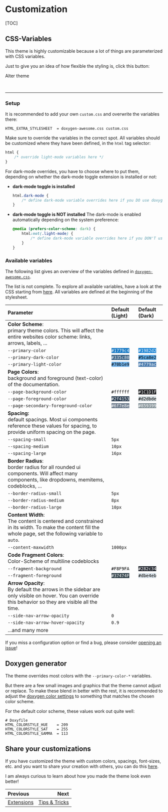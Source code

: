 # Customization

[TOC]


## CSS-Variables

This theme is highly customizable because a lot of things are parameterized with CSS variables.

Just to give you an idea of how flexible the styling is, click this button:

<div class="alter-theme-button" onclick="toggle_alternative_theme()" onkeypress="if (event.keyCode == 13) toggle_alternative_theme()" tabindex=0>Alter theme</div>

<br><hr>

### Setup

It is recommended to add your own `custom.css` and overwrite the variables there:
```
HTML_EXTRA_STYLESHEET  = doxygen-awesome.css custom.css
```

Make sure to override the variables in the correct spot. All variables should be customized where they have been defined, in the `html` tag selector:

```css
html {
    /* override light-mode variables here */
}
```

For dark-mode overrides, you have to choose where to put them, depending on whether the dark-mode toggle extension is installed or not:

<div class="tabbed">

- <b class="tab-title">dark-mode toggle is installed</b>
    ```css
    html.dark-mode {
        /* define dark-mode variable overrides here if you DO use doxygen-awesome-darkmode-toggle.js */
    }
    ```
- <b class="tab-title">dark-mode toggle is **NOT** installed</b>
   The dark-mode is enabled automatically depending on the system preference:
    ```css
    @media (prefers-color-scheme: dark) {
        html:not(.light-mode) {
            /* define dark-mode variable overrides here if you DON'T use doxygen-awesome-darkmode-toggle.js */
        }
    }
    ```

</div>

### Available variables

The following list gives an overview of the variables defined in [`doxygen-awesome.css`](https://github.com/jothepro/doxygen-awesome-css/blob/main/doxygen-awesome.css).

The list is not complete. To explore all available variables, have a look at the CSS starting from [here](https://github.com/jothepro/doxygen-awesome-css/blob/main/doxygen-awesome.css#L30).
All variables are defined at the beginning of the stylesheet.

| Parameter                           | Default (Light)                                             | Default (Dark)                                              |
| :---------------------------------- | :---------------------------------------------------------- | :---------------------------------------------------------- |
| **Color Scheme**:<br>primary theme colors. This will affect the entire websites color scheme: links, arrows, labels, ...                                      |||
| `--primary-color`                   | <code style="background:#1779c4;color:white">#1779c4</code> | <code style="background:#1982d2;color:white">#1982d2</code> |
| `--primary-dark-color`              | <code style="background:#335c80;color:white">#335c80</code> | <code style="background:#5ca8e2;color:black">#5ca8e2</code> |
| `--primary-light-color`             | <code style="background:#70b1e9;color:black">#70b1e9</code> | <code style="background:#4779ac;color:white">#4779ac</code> |
| **Page Colors**:<br>background and foreground (text-color) of the documentation.                                                                              |||
| `--page-background-color`           | <code style="background:#ffffff;color:black">#ffffff</code> | <code style="background:#1C1D1F;color:white">#1C1D1F</code> |
| `--page-foreground-color`           | <code style="background:#2f4153;color:white">#2f4153</code> | <code style="background:#d2dbde;color:black">#d2dbde</code> |
| `--page-secondary-foreground-color` | <code style="background:#6f7e8e;color:white">#6f7e8e</code> | <code style="background:#859399;color:white">#859399</code> |
| **Spacing:**<br>default spacings. Most ui components reference these values for spacing, to provide uniform spacing on the page.                              |||
| `--spacing-small`                   | `5px`                                                       |                                                             |
| `--spacing-medium`                  | `10px`                                                      |                                                             |
| `--spacing-large`                   | `16px`                                                      |                                                             |
| **Border Radius**:<br>border radius for all rounded ui components. Will affect many components, like dropdowns, memitems, codeblocks, ...                     |||
| `--border-radius-small`             | `5px`                                                       |                                                             |
| `--border-radius-medium`            | `8px`                                                       |                                                             |
| `--border-radius-large`             | `10px`                                                       |                                                             |
| **Content Width**:<br>The content is centered and constrained in its width. To make the content fill the whole page, set the following variable to `auto`.    |||
| `--content-maxwidth`                | `1000px`                                                    |                                                             |
| **Code Fragment Colors**:<br>Color-Scheme of multiline codeblocks                                                                                             |||
| `--fragment-background`             | <code style="background:#F8F9FA;color:black">#F8F9FA</code> | <code style="background:#282c34;color:white">#282c34</code> |
| `--fragment-foreground`             | <code style="background:#37474F;color:white">#37474F</code> | <code style="background:#dbe4eb;color:black">#dbe4eb</code> |
| **Arrow Opacity**:<br>By default the arrows in the sidebar are only visible on hover. You can override this behavior so they are visible all the time.       |||
| `--side-nav-arrow-opacity`          | `0`                                                         |                                                             |
| `--side-nav-arrow-hover-opacity`    | `0.9`                                                       |                                                             |
| ...and many more                                                                                                                                              |||


If you miss a configuration option or find a bug, please consider [opening an issue](https://github.com/jothepro/doxygen-awesome-css/issues)!

## Doxygen generator

The theme overrides most colors with the `--primary-color-*` variables.

But there are a few small images and graphics that the theme cannot adjust or replace. To make these blend in better with
the rest, it is recommended to adjust the [doxygen color settings](https://www.doxygen.nl/manual/customize.html#minor_tweaks_colors) 
to something that matches the chosen color scheme.

For the default color scheme, these values work out quite well:

```
# Doxyfile
HTML_COLORSTYLE_HUE    = 209
HTML_COLORSTYLE_SAT    = 255
HTML_COLORSTYLE_GAMMA  = 113
```

## Share your customizations

If you have customized the theme with custom colors, spacings, font-sizes, etc. and you want to share your creation with others, you can do this [here](https://github.com/jothepro/doxygen-awesome-css/discussions/13).

I am always curious to learn about how you made the theme look even better!


<div class="section_buttons">

| Previous                    |                       Next |
|:----------------------------|---------------------------:|
| [Extensions](extensions.md) | [Tips & Tricks](tricks.md) |

</div>
